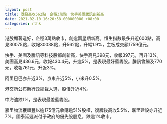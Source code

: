 ```yaml
---
layout: post
title: 港股高收562點　企穩3萬點　快手美團騰訊創新高
date: 2021-02-10 16:20:58.000000000 +08:00
categories: rthk
---
```


港股顯著造好，企穩3萬點收市，創逾兩星期新高。恒生指數最多升近600點，高見30075點，收報30038點，升562點，升幅1.9%，主板成交額1759億元。

快手、美團及騰訊等科技股都創新高，快手高見398元，收報397元，再升13%。美團高見436.6元，收報430.4元，升逾5%，是表現最好藍籌股。騰訊曾觸及770元，收報761元，升近3%。

阿里巴巴亦升近3%，京東升近5%，小米升0.5%。

港交所公布新行政總裁人選，股價升近4%。

中海油跌1%，是表現最差藍籌股。

嘉里物流獲順豐以逾175億元收購逾51%股權，復牌後高收5.5%，嘉里建設亦升近7%。國泰延遲派付予政府的優先股股息，跌逾1%收市。
